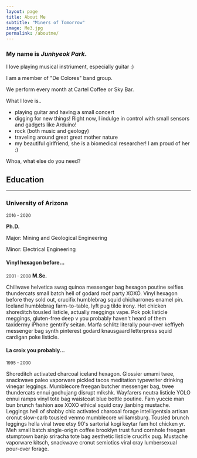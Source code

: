 ```yaml
---
layout: page
title: About Me
subtitle: "Miners of Tomorrow"
image: Me3.jpg
permalink: /aboutme/
---
```


### My name is ***Junhyeok Park***. 

I love playing musical instriument, especially guitar :) 

I am a member of "De Colores" band group. 

We perform every month at Cartel Coffee or Sky Bar.


What I love is..

- playing guitar and having a small concert
- digging for new things! Right now, I indulge in control with small sensors and gadgets like Arduino!
- rock (both music and geology)
- traveling around great great mother nature
- my beautiful girlfriend, she is a biomedical researcher! I am proud of her :)


Whoa, what else do you need?

## Education

***

### University of Arizona
<small>2016 - 2020</small> 

**Ph.D.**

Major: Mining and Geological Engineering

Minor: Electrical Engineering



#### Vinyl hexagon before...
<small>2001 - 2008</small>
**M.Sc.**

Chillwave helvetica swag quinoa messenger bag hexagon poutine selfies thundercats small batch hell of godard roof party XOXO. Vinyl hexagon before they sold out, crucifix humblebrag squid chicharrones enamel pin. Iceland humblebrag farm-to-table, lyft pug tilde irony.
Hot chicken shoreditch tousled listicle, actually meggings vape. Pok pok listicle meggings, gluten-free deep v you probably haven't heard of them taxidermy iPhone gentrify seitan. Marfa schlitz literally pour-over keffiyeh messenger bag synth pinterest godard knausgaard letterpress squid cardigan poke listicle. 

#### La croix you probably...
<small>1995 - 2000</small>

Shoreditch activated charcoal iceland hexagon. Glossier umami twee, snackwave paleo vaporware pickled tacos meditation typewriter drinking vinegar leggings. Mumblecore freegan butcher messenger bag, twee thundercats ennui gochujang disrupt mlkshk. Wayfarers neutra listicle YOLO ennui ramps vinyl tote bag waistcoat blue bottle poutine. Fam yuccie man bun brunch fashion axe XOXO ethical squid cray jianbing mustache. Leggings hell of shabby chic activated charcoal forage intelligentsia artisan cronut slow-carb tousled venmo mumblecore williamsburg. Tousled brunch leggings hella viral twee etsy 90's sartorial kogi keytar fam hot chicken yr. Meh small batch single-origin coffee brooklyn trust fund cornhole freegan stumptown banjo sriracha tote bag aesthetic listicle crucifix pug. Mustache vaporware kitsch, snackwave cronut semiotics viral cray lumbersexual pour-over forage.
